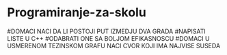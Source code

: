 # Programiranje-za-skolu

#DOMACI NACI DA LI POSTOJI PUT IZMEDJU DVA GRADA
#NAPISATI LISTE U C++
#ODABRATI ONE SA BOLJOM EFIKASNOSCU
#DOMACI U USMERENOM TEZINSKOM  GRAFU NACI CVOR KOJI IMA NAJVISE SUSEDA
